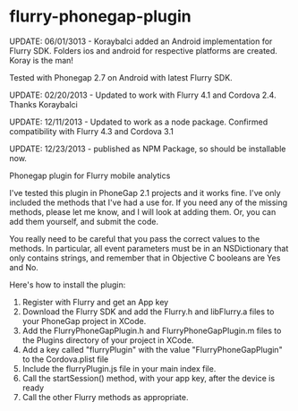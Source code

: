 flurry-phonegap-plugin
======================

UPDATE: 06/01/3013 - Koraybalci added an Android implementation for Flurry SDK. Folders ios and android
for respective platforms are created. Koray is the man!

Tested with Phonegap 2.7 on Android with latest Flurry SDK.

UPDATE: 02/20/2013 - Updated to work with Flurry 4.1 and Cordova 2.4. Thanks Koraybalci

UPDATE: 12/11/2013 - Updated to work as a node package. Confirmed compatibility with Flurry 4.3 and Cordova 3.1

UPDATE: 12/23/2013 - published as NPM Package, so should be installable now.

Phonegap plugin for Flurry mobile analytics

I've tested this plugin in PhoneGap 2.1 projects and it works fine. I've only included the methods that I've had a use for.
If you need any of the missing methods, please let me know, and I will look at adding them. Or, you can add them yourself, and submit the code.

You really need to be careful that you pass the correct values to the methods. In particular, all event parameters must be
in an NSDictionary that only contains strings, and remember that in Objective C booleans are Yes and No.

Here's how to install the plugin:

1. Register with Flurry and get an App key
2. Download the Flurry SDK and add the Flurry.h and libFlurry.a files to your PhoneGap project in XCode.
3. Add the FlurryPhoneGapPlugin.h and FlurryPhoneGapPlugin.m files to the Plugins directory of your project in XCode.
4. Add a key called "flurryPlugin" with the value "FlurryPhoneGapPlugin" to the Cordova.plist file
5. Include the flurryPlugin.js file in your main index file.
6. Call the startSession() method, with your app key, after the device is ready
7. Call the other Flurry methods as appropriate.
